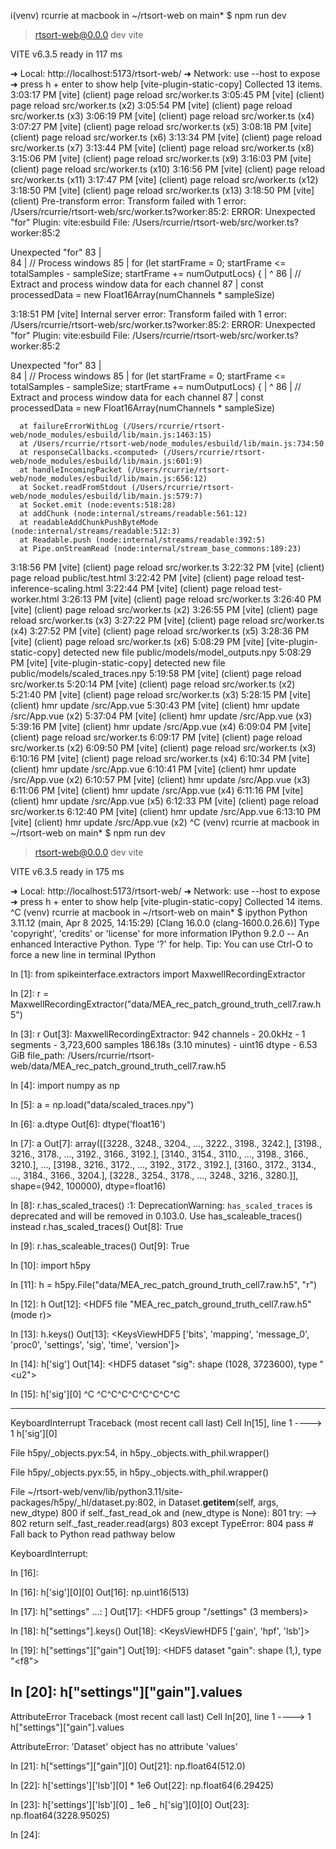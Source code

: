 i(venv) rcurrie at macbook in ~/rtsort-web on main\*
$ npm run dev

> rtsort-web@0.0.0 dev
> vite

VITE v6.3.5 ready in 117 ms

➜ Local: http://localhost:5173/rtsort-web/
➜ Network: use --host to expose
➜ press h + enter to show help
[vite-plugin-static-copy] Collected 13 items.
3:03:17 PM [vite] (client) page reload src/worker.ts
3:05:45 PM [vite] (client) page reload src/worker.ts (x2)
3:05:54 PM [vite] (client) page reload src/worker.ts (x3)
3:06:19 PM [vite] (client) page reload src/worker.ts (x4)
3:07:27 PM [vite] (client) page reload src/worker.ts (x5)
3:08:18 PM [vite] (client) page reload src/worker.ts (x6)
3:13:34 PM [vite] (client) page reload src/worker.ts (x7)
3:13:44 PM [vite] (client) page reload src/worker.ts (x8)
3:15:06 PM [vite] (client) page reload src/worker.ts (x9)
3:16:03 PM [vite] (client) page reload src/worker.ts (x10)
3:16:56 PM [vite] (client) page reload src/worker.ts (x11)
3:17:47 PM [vite] (client) page reload src/worker.ts (x12)
3:18:50 PM [vite] (client) page reload src/worker.ts (x13)
3:18:50 PM [vite] (client) Pre-transform error: Transform failed with 1 error:
/Users/rcurrie/rtsort-web/src/worker.ts?worker:85:2: ERROR: Unexpected "for"
Plugin: vite:esbuild
File: /Users/rcurrie/rtsort-web/src/worker.ts?worker:85:2

Unexpected "for"
83 |  
 84 | // Process windows
85 | for (let startFrame = 0; startFrame <= totalSamples - sampleSize; startFrame += numOutputLocs) {
| ^
86 | // Extract and process window data for each channel
87 | const processedData = new Float16Array(numChannels \* sampleSize)

3:18:51 PM [vite] Internal server error: Transform failed with 1 error:
/Users/rcurrie/rtsort-web/src/worker.ts?worker:85:2: ERROR: Unexpected "for"
Plugin: vite:esbuild
File: /Users/rcurrie/rtsort-web/src/worker.ts?worker:85:2

Unexpected "for"
83 |  
 84 | // Process windows
85 | for (let startFrame = 0; startFrame <= totalSamples - sampleSize; startFrame += numOutputLocs) {
| ^
86 | // Extract and process window data for each channel
87 | const processedData = new Float16Array(numChannels \* sampleSize)

      at failureErrorWithLog (/Users/rcurrie/rtsort-web/node_modules/esbuild/lib/main.js:1463:15)
      at /Users/rcurrie/rtsort-web/node_modules/esbuild/lib/main.js:734:50
      at responseCallbacks.<computed> (/Users/rcurrie/rtsort-web/node_modules/esbuild/lib/main.js:601:9)
      at handleIncomingPacket (/Users/rcurrie/rtsort-web/node_modules/esbuild/lib/main.js:656:12)
      at Socket.readFromStdout (/Users/rcurrie/rtsort-web/node_modules/esbuild/lib/main.js:579:7)
      at Socket.emit (node:events:518:28)
      at addChunk (node:internal/streams/readable:561:12)
      at readableAddChunkPushByteMode (node:internal/streams/readable:512:3)
      at Readable.push (node:internal/streams/readable:392:5)
      at Pipe.onStreamRead (node:internal/stream_base_commons:189:23)

3:18:56 PM [vite] (client) page reload src/worker.ts
3:22:32 PM [vite] (client) page reload public/test.html
3:22:42 PM [vite] (client) page reload test-inference-scaling.html
3:22:44 PM [vite] (client) page reload test-worker.html
3:26:13 PM [vite] (client) page reload src/worker.ts
3:26:40 PM [vite] (client) page reload src/worker.ts (x2)
3:26:55 PM [vite] (client) page reload src/worker.ts (x3)
3:27:22 PM [vite] (client) page reload src/worker.ts (x4)
3:27:52 PM [vite] (client) page reload src/worker.ts (x5)
3:28:36 PM [vite] (client) page reload src/worker.ts (x6)
5:08:29 PM [vite] [vite-plugin-static-copy] detected new file public/models/model_outputs.npy
5:08:29 PM [vite] [vite-plugin-static-copy] detected new file public/models/scaled_traces.npy
5:19:58 PM [vite] (client) page reload src/worker.ts
5:20:14 PM [vite] (client) page reload src/worker.ts (x2)
5:21:40 PM [vite] (client) page reload src/worker.ts (x3)
5:28:15 PM [vite] (client) hmr update /src/App.vue
5:30:43 PM [vite] (client) hmr update /src/App.vue (x2)
5:37:04 PM [vite] (client) hmr update /src/App.vue (x3)
5:39:16 PM [vite] (client) hmr update /src/App.vue (x4)
6:09:04 PM [vite] (client) page reload src/worker.ts
6:09:17 PM [vite] (client) page reload src/worker.ts (x2)
6:09:50 PM [vite] (client) page reload src/worker.ts (x3)
6:10:16 PM [vite] (client) page reload src/worker.ts (x4)
6:10:34 PM [vite] (client) hmr update /src/App.vue
6:10:41 PM [vite] (client) hmr update /src/App.vue (x2)
6:10:57 PM [vite] (client) hmr update /src/App.vue (x3)
6:11:06 PM [vite] (client) hmr update /src/App.vue (x4)
6:11:16 PM [vite] (client) hmr update /src/App.vue (x5)
6:12:33 PM [vite] (client) page reload src/worker.ts
6:12:40 PM [vite] (client) hmr update /src/App.vue
6:13:10 PM [vite] (client) hmr update /src/App.vue (x2)
^C
(venv) rcurrie at macbook in ~/rtsort-web on main\*
$ npm run dev

> rtsort-web@0.0.0 dev
> vite

VITE v6.3.5 ready in 175 ms

➜ Local: http://localhost:5173/rtsort-web/
➜ Network: use --host to expose
➜ press h + enter to show help
[vite-plugin-static-copy] Collected 14 items.
^C
(venv) rcurrie at macbook in ~/rtsort-web on main\*
$ ipython
Python 3.11.12 (main, Apr 8 2025, 14:15:29) [Clang 16.0.0 (clang-1600.0.26.6)]
Type 'copyright', 'credits' or 'license' for more information
IPython 9.2.0 -- An enhanced Interactive Python. Type '?' for help.
Tip: You can use Ctrl-O to force a new line in terminal IPython

In [1]: from spikeinterface.extractors import MaxwellRecordingExtractor

In [2]: r = MaxwellRecordingExtractor("data/MEA_rec_patch_ground_truth_cell7.raw.h5")

In [3]: r
Out[3]:
MaxwellRecordingExtractor: 942 channels - 20.0kHz - 1 segments - 3,723,600 samples
186.18s (3.10 minutes) - uint16 dtype - 6.53 GiB
file_path: /Users/rcurrie/rtsort-web/data/MEA_rec_patch_ground_truth_cell7.raw.h5

In [4]: import numpy as np

In [5]: a = np.load("data/scaled_traces.npy")

In [6]: a.dtype
Out[6]: dtype('float16')

In [7]: a
Out[7]:
array([[3228., 3248., 3204., ..., 3222., 3198., 3242.],
       [3198., 3216., 3178., ..., 3192., 3166., 3192.],
       [3140., 3154., 3110., ..., 3198., 3166., 3210.],
       ...,
       [3198., 3216., 3172., ..., 3192., 3172., 3192.],
       [3160., 3172., 3134., ..., 3184., 3166., 3204.],
       [3228., 3254., 3178., ..., 3248., 3216., 3280.]],
shape=(942, 100000), dtype=float16)

In [8]: r.has_scaled_traces()
<ipython-input-8-000970189a9b>:1: DeprecationWarning: `has_scaled_traces` is deprecated and will be removed in 0.103.0. Use has_scaleable_traces() instead
r.has_scaled_traces()
Out[8]: True

In [9]: r.has_scaleable_traces()
Out[9]: True

In [10]: import h5py

In [11]: h = h5py.File("data/MEA_rec_patch_ground_truth_cell7.raw.h5", "r")

In [12]: h
Out[12]: <HDF5 file "MEA_rec_patch_ground_truth_cell7.raw.h5" (mode r)>

In [13]: h.keys()
Out[13]: <KeysViewHDF5 ['bits', 'mapping', 'message_0', 'proc0', 'settings', 'sig', 'time', 'version']>

In [14]: h['sig']
Out[14]: <HDF5 dataset "sig": shape (1028, 3723600), type "<u2">

In [15]: h['sig'][0]
^C
^C^C^C^C^C^C^C^C

---

KeyboardInterrupt Traceback (most recent call last)
Cell In[15], line 1
----> 1 h['sig'][0]

File h5py/\_objects.pyx:54, in h5py.\_objects.with_phil.wrapper()

File h5py/\_objects.pyx:55, in h5py.\_objects.with_phil.wrapper()

File ~/rtsort-web/venv/lib/python3.11/site-packages/h5py/\_hl/dataset.py:802, in Dataset.**getitem**(self, args, new_dtype)
800 if self.\_fast_read_ok and (new_dtype is None):
801 try:
--> 802 return self.\_fast_reader.read(args)
803 except TypeError:
804 pass # Fall back to Python read pathway below

KeyboardInterrupt:

In [16]:

In [16]: h['sig'][0][0]
Out[16]: np.uint16(513)

In [17]: h["settings"
...: ]
Out[17]: <HDF5 group "/settings" (3 members)>

In [18]: h["settings"].keys()
Out[18]: <KeysViewHDF5 ['gain', 'hpf', 'lsb']>

In [19]: h["settings"]["gain"]
Out[19]: <HDF5 dataset "gain": shape (1,), type "<f8">

## In [20]: h["settings"]["gain"].values

AttributeError Traceback (most recent call last)
Cell In[20], line 1
----> 1 h["settings"]["gain"].values

AttributeError: 'Dataset' object has no attribute 'values'

In [21]: h["settings"]["gain"][0]
Out[21]: np.float64(512.0)

In [22]: h['settings']['lsb'][0] \* 1e6
Out[22]: np.float64(6.29425)

In [23]: h['settings']['lsb'][0] _ 1e6 _ h['sig'][0][0]
Out[23]: np.float64(3228.95025)

In [24]:
